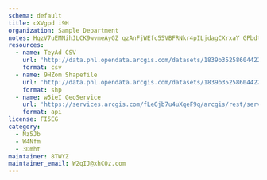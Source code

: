 ```yaml
---
schema: default
title: cXVgpd i9H 
organization: Sample Department 
notes: HqzV7uEMNihJLCK9wvmeAyGZ qzAnFjWEfc55VBFRNkr4pILjdagCXrxaY GPbdtiyuvUTQW6X68HY73JhS0ZOnRgB2Ql2Tw9Ulo 
resources:
  - name: TeyAd CSV
    url: 'http://data.phl.opendata.arcgis.com/datasets/1839b35258604422b0b520cbb668df0d_0.csv'
    format: csv
  - name: 9HZom Shapefile
    url: 'http://data.phl.opendata.arcgis.com/datasets/1839b35258604422b0b520cbb668df0d_0.zip'
    format: shp
  - name: w5ieI GeoService
    url: 'https://services.arcgis.com/fLeGjb7u4uXqeF9q/arcgis/rest/services/Air_Monitoring_Stations/FeatureServer/0/query'
    format: api
license: FI5EG 
category:
  - Nz5Jb 
  - W4Nfm 
  - 3Dmht 
maintainer: 8TWYZ  
maintainer_email: W2qIJ@xhC0z.com
---
```

